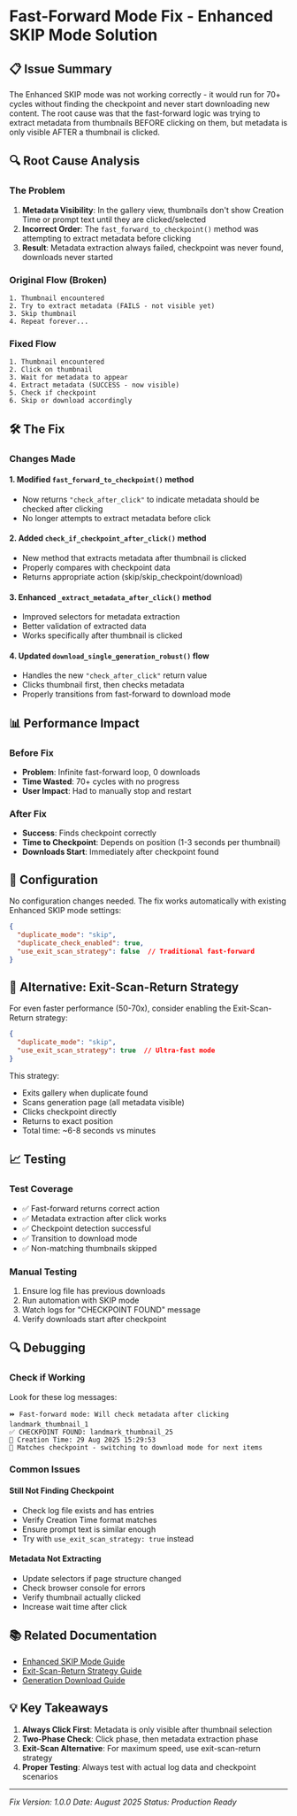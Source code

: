 # Fast-Forward Mode Fix - Enhanced SKIP Mode Solution

## 📋 Issue Summary

The Enhanced SKIP mode was not working correctly - it would run for 70+ cycles without finding the checkpoint and never start downloading new content. The root cause was that the fast-forward logic was trying to extract metadata from thumbnails BEFORE clicking on them, but metadata is only visible AFTER a thumbnail is clicked.

## 🔍 Root Cause Analysis

### The Problem
1. **Metadata Visibility**: In the gallery view, thumbnails don't show Creation Time or prompt text until they are clicked/selected
2. **Incorrect Order**: The `fast_forward_to_checkpoint()` method was attempting to extract metadata before clicking
3. **Result**: Metadata extraction always failed, checkpoint was never found, downloads never started

### Original Flow (Broken)
```
1. Thumbnail encountered
2. Try to extract metadata (FAILS - not visible yet)
3. Skip thumbnail
4. Repeat forever...
```

### Fixed Flow
```
1. Thumbnail encountered
2. Click on thumbnail
3. Wait for metadata to appear
4. Extract metadata (SUCCESS - now visible)
5. Check if checkpoint
6. Skip or download accordingly
```

## 🛠️ The Fix

### Changes Made

#### 1. Modified `fast_forward_to_checkpoint()` method
- Now returns `"check_after_click"` to indicate metadata should be checked after clicking
- No longer attempts to extract metadata before click

#### 2. Added `check_if_checkpoint_after_click()` method
- New method that extracts metadata after thumbnail is clicked
- Properly compares with checkpoint data
- Returns appropriate action (skip/skip_checkpoint/download)

#### 3. Enhanced `_extract_metadata_after_click()` method
- Improved selectors for metadata extraction
- Better validation of extracted data
- Works specifically after thumbnail is clicked

#### 4. Updated `download_single_generation_robust()` flow
- Handles the new `"check_after_click"` return value
- Clicks thumbnail first, then checks metadata
- Properly transitions from fast-forward to download mode

## 📊 Performance Impact

### Before Fix
- **Problem**: Infinite fast-forward loop, 0 downloads
- **Time Wasted**: 70+ cycles with no progress
- **User Impact**: Had to manually stop and restart

### After Fix
- **Success**: Finds checkpoint correctly
- **Time to Checkpoint**: Depends on position (1-3 seconds per thumbnail)
- **Downloads Start**: Immediately after checkpoint found

## 🔧 Configuration

No configuration changes needed. The fix works automatically with existing Enhanced SKIP mode settings:

```json
{
  "duplicate_mode": "skip",
  "duplicate_check_enabled": true,
  "use_exit_scan_strategy": false  // Traditional fast-forward
}
```

## 🚀 Alternative: Exit-Scan-Return Strategy

For even faster performance (50-70x), consider enabling the Exit-Scan-Return strategy:

```json
{
  "duplicate_mode": "skip",
  "use_exit_scan_strategy": true  // Ultra-fast mode
}
```

This strategy:
- Exits gallery when duplicate found
- Scans generation page (all metadata visible)
- Clicks checkpoint directly
- Returns to exact position
- Total time: ~6-8 seconds vs minutes

## 📈 Testing

### Test Coverage
- ✅ Fast-forward returns correct action
- ✅ Metadata extraction after click works
- ✅ Checkpoint detection successful
- ✅ Transition to download mode
- ✅ Non-matching thumbnails skipped

### Manual Testing
1. Ensure log file has previous downloads
2. Run automation with SKIP mode
3. Watch logs for "CHECKPOINT FOUND" message
4. Verify downloads start after checkpoint

## 🔍 Debugging

### Check if Working
Look for these log messages:
```
⏩ Fast-forward mode: Will check metadata after clicking landmark_thumbnail_1
✅ CHECKPOINT FOUND: landmark_thumbnail_25
📅 Creation Time: 29 Aug 2025 15:29:53
🔗 Matches checkpoint - switching to download mode for next items
```

### Common Issues

#### Still Not Finding Checkpoint
- Check log file exists and has entries
- Verify Creation Time format matches
- Ensure prompt text is similar enough
- Try with `use_exit_scan_strategy: true` instead

#### Metadata Not Extracting
- Update selectors if page structure changed
- Check browser console for errors
- Verify thumbnail actually clicked
- Increase wait time after click

## 📚 Related Documentation

- [Enhanced SKIP Mode Guide](ENHANCED_SKIP_MODE_GUIDE.md)
- [Exit-Scan-Return Strategy Guide](EXIT_SCAN_RETURN_STRATEGY_GUIDE.md)
- [Generation Download Guide](GENERATION_DOWNLOAD_GUIDE.md)

## 💡 Key Takeaways

1. **Always Click First**: Metadata is only visible after thumbnail selection
2. **Two-Phase Check**: Click phase, then metadata extraction phase
3. **Exit-Scan Alternative**: For maximum speed, use exit-scan-return strategy
4. **Proper Testing**: Always test with actual log data and checkpoint scenarios

---

*Fix Version: 1.0.0*
*Date: August 2025*
*Status: Production Ready*